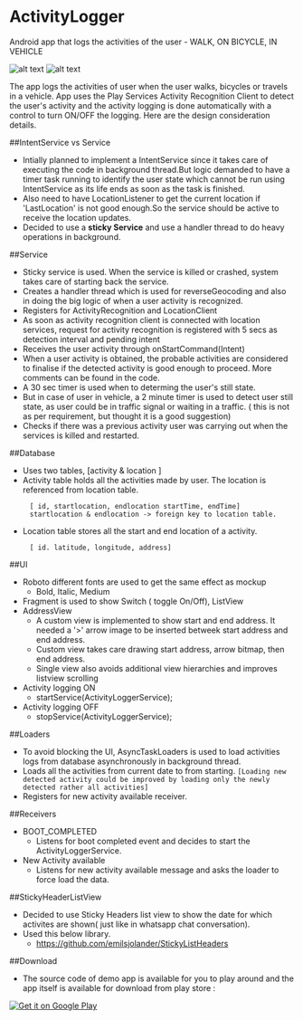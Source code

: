 ActivityLogger
==============

Android app that logs the activities of the user - WALK, ON BICYCLE, IN VEHICLE

![alt text](https://github.com/smanikandan14/ActivityLogger/blob/master/art/screen_shot1.png "")
![alt text](https://github.com/smanikandan14/ActivityLogger/blob/master/art/screen_shot2.png "")

The app logs the activities of user when the user walks, bicycles or travels in a vehicle. App uses the Play Services Activity Recognition Client to detect the user's activity and the activity logging is done automatically with a control to turn ON/OFF the
logging. Here are the design consideration details.

##IntentService vs Service
* Intially planned to implement a IntentService since it takes care of executing the code in background thread.But logic demanded to have a timer task running to identify the user state which cannot be run using IntentService as its life ends as soon as the task is finished.
* Also need to have LocationListener to get the current location if 'LastLocation' is not good enough.So the service should be active to receive the location updates.
* Decided to use a **sticky Service** and use a handler thread to do heavy operations in background.

##Service
* Sticky service is used. When the service is killed or crashed, system takes care of starting back the service.
* Creates a handler thread which is used for reverseGeocoding and also in doing the big logic of when a user activity is recognized.	
* Registers for ActivityRecognition and LocationClient
* As soon as activity recognition client is connected with location services, request for activity recognition is registered with 5 secs as detection interval and pending intent 
* Receives the user activity through onStartCommand(Intent)
* When a user activity is obtained, the probable activities are considered to finalise if the detected activity is good enough to proceed. More comments can be found in the code.
* A 30 sec timer is used when to determing the user's still state. 
* But in case of user in vehicle, a 2 minute timer is used to detect user still state, as user could be in traffic signal or waiting in a traffic. ( this is not as per requirement, but thought it is a good suggestion)
* Checks if there was a previous activity user was carrying out when the services is killed and restarted.

##Database
* Uses two tables, [activity & location ]
* Activity table holds all the activities made by user. The location is referenced from location table.
```
     [ id, startlocation, endlocation startTime, endTime]
     startlocation & endlocation -> foreign key to location table.
```     
* Location table stores all the start and end location of a activity. 
```
     [ id. latitude, longitude, address]
```
##UI
* Roboto different fonts are used to get the same effect as mockup
	* Bold, Italic, Medium
* Fragment is used to show Switch ( toggle On/Off), ListView	
* AddressView
	* A custom view is implemented to show start and end address. It needed a 
	'>' arrow image to be inserted betweek start address and end address.
	* Custom view takes care drawing start address, arrow bitmap, then end address.
	* Single view also avoids additional view hierarchies and improves listview scrolling
* Activity logging ON 
	* startService(ActivityLoggerService);
* Activity logging OFF
	* stopService(ActivityLoggerService);

##Loaders
* To avoid blocking the UI, AsyncTaskLoaders is used to load activities logs from database asynchronously in background thread.
* Loads all the activities from current date to from starting.
 `[Loading new detected activity could be improved by loading only the newly detected rather all activities]`
* Registers for new activity available receiver.

##Receivers
* BOOT_COMPLETED 
	* Listens for boot completed event and decides to start the ActivityLoggerService.
* New Activity available
	* Listens for new activity available message and asks the loader to force load the data.

##StickyHeaderListView
* Decided to use Sticky Headers list view to show the date for which activites are shown( just like in whatsapp chat conversation).
* Used this below library.
	* https://github.com/emilsjolander/StickyListHeaders

##Download
* The source code of demo app is available for you to play around and the app itself is available for download from play store :

<a href="https://play.google.com/store/apps/details?id=com.mani.thindownloadmanager.app">
  <img alt="Get it on Google Play"
       src="https://developer.android.com/images/brand/en_app_rgb_wo_60.png" />
</a>


